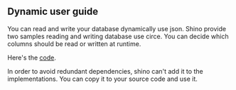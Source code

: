 Dynamic user guide
-------------

You can read and write your database dynamically use json. Shino provide two
samples reading and writing database use circe. You can
decide which columns should be read or written at runtime.

Here's the [code](https://github.com/scalax/shino/tree/master/src/test/scala/net/scalax/shino/test/samples/rmu).

In order to avoid redundant dependencies, shino can't add it to the implementations.
You can copy it to your source code and use it.